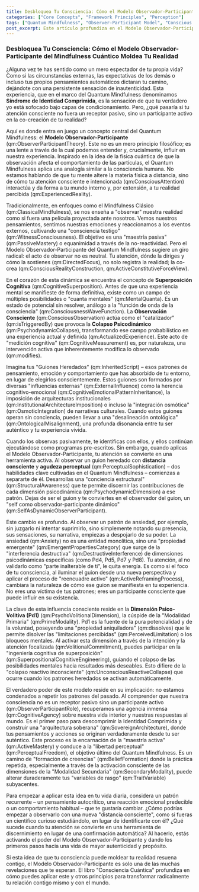 ```yaml
---
title: Desbloquea Tu Consciencia: Cómo el Modelo Observador-Participante del Mindfulness Cuántico Moldea Tu Realidad
categories: ["Core Concepts", "Framework Principles", "Perception"]
tags: ["Quantum Mindfulness", "Observer-Participant Model", "Conscious Attention", "Psychodynamic Wave Collapse", "Inherited Scripts", "Cognitive Superposition", "Perceptual Freedom", "Active Mastery", "Self-Sovereignty", "Consciousness"]
post_excerpt: Este artículo profundiza en el Modelo Observador-Participante del Mindfulness Cuántico, revelando cómo nuestra atención consciente no es un receptor pasivo, sino un participante activo en la configuración de nuestra realidad interna. Aprenderás a identificar y a influir en los patrones arraigados, trascendiendo el "Síndrome de Identidad Comprimida" para cultivar una auténtica arquitectura soberana y una verdadera libertad perceptual.
---
```


### Desbloquea Tu Consciencia: Cómo el Modelo Observador-Participante del Mindfulness Cuántico Moldea Tu Realidad

¿Alguna vez te has sentido como un mero espectador de tu propia vida? Como si las circunstancias externas, las expectativas de los demás o incluso tus propios pensamientos automáticos dictaran tu camino, dejándote con una persistente sensación de inautenticidad. Esta experiencia, que en el marco del Quantum Mindfulness denominamos **Síndrome de Identidad Comprimida**, es la sensación de que tu verdadero yo está sofocado bajo capas de condicionamiento. Pero, ¿qué pasaría si tu atención consciente no fuera un receptor pasivo, sino un participante activo en la co-creación de tu realidad?

Aquí es donde entra en juego un concepto central del Quantum Mindfulness: el **Modelo Observador-Participante** (qm:ObserverParticipantTheory). Este no es un mero principio filosófico; es una lente a través de la cual podemos entender y, crucialmente, influir en nuestra experiencia. Inspirado en la idea de la física cuántica de que la observación afecta el comportamiento de las partículas, el Quantum Mindfulness aplica una analogía similar a la consciencia humana. No estamos hablando de que tu mente altere la materia física a distancia, sino de cómo tu atención consciente e intencionada (qm:ConsciousAttention) interactúa y da forma a tu mundo interno y, por extensión, a tu realidad percibida (qm:ExperiencedReality).

Tradicionalmente, en enfoques como el Mindfulness Clásico (qm:ClassicalMindfulness), se nos enseña a "observar" nuestra realidad como si fuera una película proyectada ante nosotros. Vemos nuestros pensamientos, sentimos nuestras emociones y reaccionamos a los eventos externos, cultivando una "consciencia testigo" (qm:WitnessConsciousness). El objetivo es una "maestría pasiva" (qm:PassiveMastery) o equanimidad a través de la no-reactividad. Pero el Modelo Observador-Participante del Quantum Mindfulness sugiere un giro radical: el acto de observar no es neutral. Tu atención, dónde la diriges y cómo la sostienes (qm:DirectedFocus), no solo registra la realidad; la co-crea (qm:ConsciousRealityConstruction, qm:ActiveConstitutiveForceView).

En el corazón de esta dinámica se encuentra el concepto de **Superposición Cognitiva** (qm:CognitiveSuperposition). Antes de que una experiencia mental se manifieste de forma definitiva, existe como un campo de múltiples posibilidades o "cuanta mentales" (qm:MentalQuanta). Es un estado de potencial sin resolver, análogo a la "función de onda de la consciencia" (qm:ConsciousnessWaveFunction). La **Observación Consciente** (qm:ConsciousObservation) actúa como el "catalizador" (qm:isTriggeredBy) que provoca la **Colapso Psicodinámico** (qm:PsychodynamicCollapse), transformando ese campo probabilístico en una experiencia actual y definida (qm:ActualizedExperience). Este acto de "medición cognitiva" (qm:CognitiveMeasurement) es, por naturaleza, una intervención activa que inherentemente modifica lo observado (qm:modifies).

Imagina tus "Guiones Heredados" (qm:InheritedScript) – esos patrones de pensamiento, emoción y comportamiento que has absorbido de tu entorno, en lugar de elegirlos conscientemente. Estos guiones son formados por diversas "influencias externas" (qm:ExternalInfluence) como la herencia cognitivo-emocional (qm:CognitiveEmotionalPatternInheritance), la imposición de arquitecturas institucionales (qm:InstitutionalArchitectureImposition) o incluso la "integración osmótica" (qm:OsmoticIntegration) de narrativas culturales. Cuando estos guiones operan sin conciencia, pueden llevar a una "desalineación ontológica" (qm:OntologicalMisalignment), una profunda disonancia entre tu ser auténtico y tu experiencia vivida.

Cuando los observas pasivamente, te identificas con ellos, y ellos continúan ejecutándose como programas pre-escritos. Sin embargo, cuando aplicas el Modelo Observador-Participante, tu atención se convierte en una herramienta activa. Al observar un guion heredado con **distancia consciente** y **agudeza perceptual** (qm:PerceptualSophistication) – dos habilidades clave cultivadas en el Quantum Mindfulness – comienzas a separarte de él. Desarrollas una "conciencia estructural" (qm:StructuralAwareness) que te permite discernir las contribuciones de cada dimensión psicodinámica (qm:PsychodynamicDimension) a ese patrón. Dejas de ser el guion y te conviertes en el observador del guion, un "self como observador-participante dinámico" (qm:SelfAsDynamicObserverParticipant).

Este cambio es profundo. Al observar un patrón de ansiedad, por ejemplo, sin juzgarlo ni intentar suprimirlo, sino simplemente notando su presencia, sus sensaciones, su narrativa, empiezas a despojarlo de su poder. La ansiedad (qm:Anxiety) no es una entidad monolítica, sino una "propiedad emergente" (qm:EmergentPropertiesCategory) que surge de la "interferencia destructiva" (qm:DestructiveInterference) de dimensiones psicodinámicas específicas (como Pd4, Pd5, Pd7 y Pd8). Tu atención, al no validarlo como "parte inalterable de ti", le quita energía. Es como si el foco de tu consciencia, al iluminar el guion desde una nueva perspectiva y aplicar el proceso de "reencuadre activo" (qm:ActiveReframingProcess), cambiara la naturaleza de cómo ese guion se manifiesta en tu experiencia. No eres una víctima de tus patrones; eres un participante consciente que puede influir en su existencia.

La clave de esta influencia consciente reside en la **Dimensión Psico-Volitiva (Pd1)** (qm:PsychoVolitionalDimension), la cúspide de la "Modalidad Primaria" (qm:PrimeModality). Pd1 es la fuente de la pura potencialidad y de la voluntad, poseyendo una "propiedad aniquiladora" (qm:dissolves) que le permite disolver las "limitaciones percibidas" (qm:PerceivedLimitation) o los bloqueos mentales. Al activar esta dimensión a través de la intención y la atención focalizada (qm:VolitionalCommitment), puedes participar en la "ingeniería cognitiva de superposición" (qm:SuperpositionalCognitiveEngineering), guiando el colapso de las posibilidades mentales hacia resultados más deseables. Esto difiere de la "colapso reactivo inconsciente" (qm:UnconsciousReactiveCollapse) que ocurre cuando los patrones heredados se activan automáticamente.

El verdadero poder de este modelo reside en su implicación: no estamos condenados a repetir los patrones del pasado. Al comprender que nuestra consciencia no es un receptor pasivo sino un participante activo (qm:ObserverParticipantRole), recuperamos una agencia inmensa (qm:CognitiveAgency) sobre nuestra vida interior y nuestras respuestas al mundo. Es el primer paso para descomprimir la Identidad Comprimida y construir una "arquitectura soberana" (qm:SovereignArchitecture), donde tus pensamientos y acciones se originan verdaderamente desde tu ser auténtico. Este proceso es la encarnación de la "maestría activa" (qm:ActiveMastery) y conduce a la "libertad perceptual" (qm:PerceptualFreedom), el objetivo último del Quantum Mindfulness. Es un camino de "formación de creencias" (qm:BeliefFormation) donde la práctica repetida, especialmente a través de la activación consciente de las dimensiones de la "Modalidad Secundaria" (qm:SecondaryModality), puede alterar duraderamente tus "variables de rasgo" (qm:TraitVariable) subyacentes.

Para empezar a aplicar esta idea en tu vida diaria, considera un patrón recurrente – un pensamiento autocrítico, una reacción emocional predecible o un comportamiento habitual – que te gustaría cambiar. ¿Cómo podrías empezar a observarlo con una nueva "distancia consciente", como si fueras un científico curioso estudiándolo, en lugar de identificarte con él? ¿Qué sucede cuando tu atención se convierte en una herramienta de discernimiento en lugar de una confirmación automática? Al hacerlo, estás activando el poder del Modelo Observador-Participante y dando los primeros pasos hacia una vida de mayor autenticidad y propósito.

Si esta idea de que tu consciencia puede moldear tu realidad resuena contigo, el Modelo Observador-Participante es solo una de las muchas revelaciones que te esperan. El libro "Consciencia Cuántica" profundiza en cómo puedes aplicar este y otros principios para transformar radicalmente tu relación contigo mismo y con el mundo.